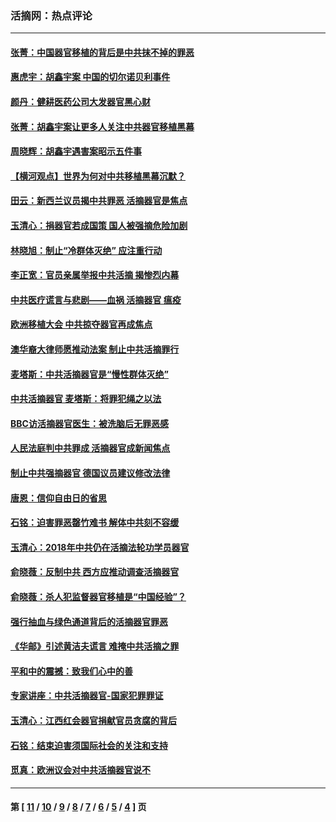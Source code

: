 ### 活摘网：热点评论
---
#### [张菁：中国器官移植的背后是中共抹不掉的罪恶](../../pages/nf5879/n13974977.md?06180430) 
#### [惠虎宇：胡鑫宇案 中国的切尔诺贝利事件](../../pages/nf5879/n13942916.md?06180430) 
#### [颜丹：健耕医药公司大发器官黑心财](../../pages/nf5879/n13940134.md?06180430) 
#### [张菁：胡鑫宇案让更多人关注中共器官移植黑幕](../../pages/nf5879/n13929073.md?06180430) 
#### [周晓辉：胡鑫宇遇害案昭示五件事](../../pages/nf5879/n13921870.md?06180430) 
#### [【横河观点】世界为何对中共移植黑幕沉默？](../../pages/nf5879/n13244249.md?06180430) 
#### [田云：新西兰议员揭中共罪恶 活摘器官是焦点](../../pages/nf5879/n13070629.md?06180430) 
#### [玉清心：捐器官若成国策 国人被强摘危险加剧](../../pages/nf5879/n12802713.md?06180430) 
#### [林晓旭：制止“冷群体灭绝” 应注重行动](../../pages/nf5879/n12779736.md?06180430) 
#### [李正宽：官员亲属举报中共活摘 揭惨烈内幕](../../pages/nf5879/n12684490.md?06180430) 
#### [中共医疗谎言与悲剧——血祸 活摘器官 瘟疫](../../pages/nf5879/n12372103.md?06180430) 
#### [欧洲移植大会 中共掠夺器官再成焦点](../../pages/nf5879/n11538883.md?06180430) 
#### [澳华裔大律师愿推动法案 制止中共活摘罪行](../../pages/nf5879/n11377039.md?06180430) 
#### [麦塔斯：中共活摘器官是“慢性群体灭绝”](../../pages/nf5879/n11350529.md?06180430) 
#### [中共活摘器官 麦塔斯：将罪犯绳之以法](../../pages/nf5879/n11347973.md?06180430) 
#### [BBC访活摘器官医生：被洗脑后无罪恶感](../../pages/nf5879/n11335935.md?06180430) 
#### [人民法庭判中共罪成 活摘器官成新闻焦点](../../pages/nf5879/n11331578.md?06180430) 
#### [制止中共强摘器官 德国议员建议修改法律](../../pages/nf5879/n11249451.md?06180430) 
#### [唐恩：信仰自由日的省思](../../pages/nf5879/n11003525.md?06180430) 
#### [石铭：迫害罪恶罄竹难书  解体中共刻不容缓](../../pages/nf5879/n10942855.md?06180430) 
#### [玉清心：2018年中共仍在活摘法轮功学员器官](../../pages/nf5879/n10914646.md?06180430) 
#### [俞晓薇：反制中共 西方应推动调查活摘器官](../../pages/nf5879/n10794671.md?06180430) 
#### [俞晓薇：杀人犯监督器官移植是“中国经验”？](../../pages/nf5879/n10466427.md?06180430) 
#### [强行抽血与绿色通道背后的活摘器官罪恶](../../pages/nf5879/n10004708.md?06180430) 
#### [《华邮》引述黄洁夫谎言 难掩中共活摘之罪](../../pages/nf5879/n9642309.md?06180430) 
#### [平和中的震撼：致我们心中的善](../../pages/nf5879/n9021123.md?06180430) 
#### [专家讲座：中共活摘器官-国家犯罪罪证](../../pages/nf5879/n8828153.md?06180430) 
#### [玉清心：江西红会器官捐献官员贪腐的背后](../../pages/nf5879/n8522122.md?06180430) 
#### [石铭：结束迫害须国际社会的关注和支持](../../pages/nf5879/n8443497.md?06180430) 
#### [觅真：欧洲议会对中共活摘器官说不](../../pages/nf5879/n8337486.md?06180430) 

---
#### 第 [ [11](./11.md?06180430) / [10](./10.md?06180430) / [9](./9.md?06180430) / [8](./8.md?06180430) / [7](./7.md?06180430) / [6](./6.md?06180430) / [5](./5.md?06180430) / [4](./4.md?06180430) ] 页
